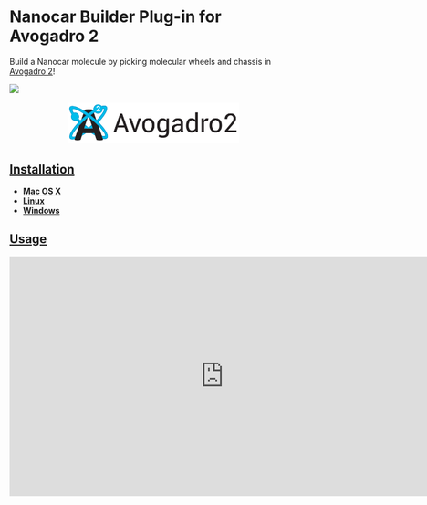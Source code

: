 # Nanocar Builder Plug-in for Avogadro 2
Build a Nanocar molecule by picking molecular wheels and chassis in [Avogadro 2](https://www.openchemistry.org/projects/avogadro2/)!

<img src='https://raw.githubusercontent.com/kbsezginel/nanocar-avogadro/master/docs/assets/img/nanocar-plugin.png'><br>

<p align="center"><img src='https://raw.githubusercontent.com/kbsezginel/chem-tools-tutorials/master/assets/img/Avogadro2_Full_Large.png' width="300"></p>

## [Installation](https://kbsezginel.github.io/nanocar-avogadro/installation)

- **[Mac OS X](https://kbsezginel.github.io/nanocar-avogadro/installation#mac-os-x)**
- **[Linux](https://kbsezginel.github.io/nanocar-avogadro/installation#linux-ubuntu)**
- **[Windows](https://kbsezginel.github.io/nanocar-avogadro/installation#windows)**

## [Usage](https://kbsezginel.github.io/nanocar-avogadro/usage)

<iframe width="750" height="420" src="https://www.youtube.com/embed/bNmIEJaXltg" frameborder="0" allow="autoplay; encrypted-media" allowfullscreen></iframe>
